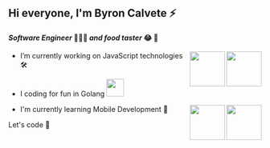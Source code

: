 ## Hi everyone, I'm Byron Calvete ⚡️

#### *Software Engineer* 👨🏻‍💻  *and food taster* 😂 🥑 

<img src="https://user-images.githubusercontent.com/37782247/123088388-0be97280-d3fc-11eb-842b-de4b0b377510.png" width="70" align="right" />
<img src="https://user-images.githubusercontent.com/37782247/123088828-9a5df400-d3fc-11eb-8877-347f8ef573fc.png" width="70" align="right" />

- I’m currently working on JavaScript technologies 🛠

- I coding for fun in Golang <img src="https://user-images.githubusercontent.com/37782247/123088402-10ae2680-d3fc-11eb-9358-c0ada5b87b83.png" width="35" />

<img src="https://user-images.githubusercontent.com/37782247/123090990-2ffa8300-d3ff-11eb-955c-033b4e5bc333.png" width="70" align="right" />
<img src="https://user-images.githubusercontent.com/37782247/123090996-338e0a00-d3ff-11eb-85de-bf5672ff4411.png" width="70" align="right" />

- I'm currently learning Mobile Development 📲

Let's code 🎒
